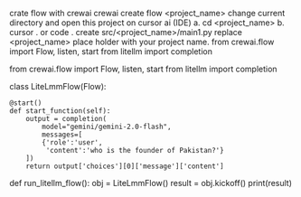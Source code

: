 crate flow with crewai crewai create flow <project_name>
change current directory and open this project on cursor ai (IDE) a. cd <project_name> b. cursor . or code .
create src/<project_name>/main1.py
replace <project_name> place holder with your project name.
from crewai.flow import Flow, listen, start
from litellm import completion

from crewai.flow import Flow, listen, start
from litellm import completion

class LiteLmmFlow(Flow):

    @start()
    def start_function(self):
        output = completion(
            model="gemini/gemini-2.0-flash",
            messages=[
            {'role':'user',
             'content':'who is the founder of Pakistan?'}
        ])
        return output['choices'][0]['message']['content']

def run_litellm_flow():
    obj = LiteLmmFlow()
    result = obj.kickoff()
    print(result)
